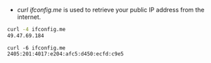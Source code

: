 - *curl ifconfig.me* is used to retrieve your public IP address from the internet.
```bash
curl -4 ifconfig.me
49.47.69.184
```
```bsah
curl -6 ifconfig.me
2405:201:4017:e204:afc5:d450:ecfd:c9e5
```
